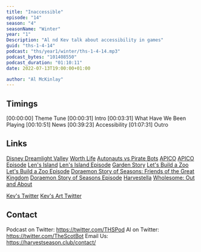 ```yaml
---
title: "Inaccessible"
episode: "14"
season: "4"
seasonName: "Winter"
year: "1"
Description: "Al nd Kev talk about accessibility in games"
guid: "ths-1-4-14"
podcast: "ths/year1/winter/ths-1-4-14.mp3"
podcast_bytes: "101408550"
podcast_duration: "01:10:11"
date: 2022-07-13T19:00:00+01:00

author: "Al McKinlay"
---
```


## Timings

[00:00:00] Theme Tune
[00:00:31] Intro
[00:03:31] What Have We Been Playing
[00:10:51] News
[00:39:23] Accessibility
[01:07:31] Outro

## Links

[Disney Dreamlight Valley](https://twitter.com/NintendoAmerica/status/1541859497534275586)
[Worth Life](https://twitter.com/WORTHLIFE_GL_PR/status/1541294960343134208)
[Autonauts vs Pirate Bots](https://twitter.com/Automationauts/status/1542495266435203078)
[APICO](https://twitter.com/apico_game/status/1542538456894787588)
[APICO Episode](https://harvestseason.club/episode/year1/winter/1-4-11-apico/)
[Len's Island](https://twitter.com/LensIsland/status/1543207041011167232)
[Len's Island Episode](https://harvestseason.club/episode/year1/winter/1-4-8-lens-island/)
[Garden Story](https://twitter.com/gardenstorygame/status/1544444534339149824)
[Let's Build a Zoo](https://twitter.com/SpringloadedDev/status/1545077103518892032)
[Let's Build a Zoo Episode](https://harvestseason.club/episode/year1/winter/1-4-5-lets-build-a-zoo/)
[Doraemon Story of Seasons: Friends of the Great Kingdom](https://twitter.com/NintendoAmerica/status/1542232830247407616)
[Doraemon Story of Seasons Episode](https://harvestseason.club/episode/year1/spring/1-1-23-doraemon-sos/)
[Harvestella](https://twitter.com/NintendoAmerica/status/1541791207923359744)
[Wholesome: Out and About](https://store.steampowered.com/app/1671570/Wholesome__Out_and_About/)

[Kev's Twitter](https://twitter.com/koopaprez)
[Kev's Art Twitter](https://twitter.com/spritersquared)

## Contact

Podcast on Twitter: https://twitter.com/THSPod
Al on Twitter: https://twitter.com/TheScotBot
Email Us: https://harvestseason.club/contact/
